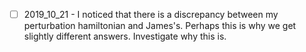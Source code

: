 - [ ] 2019_10_21 - I noticed that there is a discrepancy between my perturbation hamiltonian and James's. Perhaps this is why we get slightly different answers. Investigate why this is.
